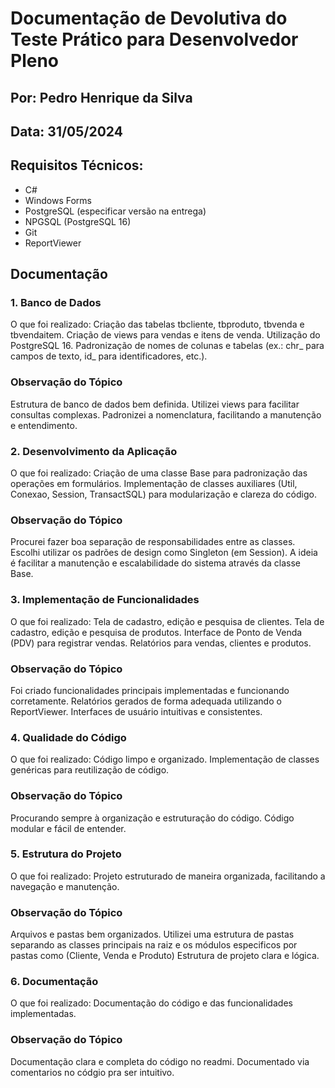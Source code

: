 # Documentação de Devolutiva do Teste Prático para Desenvolvedor Pleno
## Por: Pedro Henrique da Silva
## Data: 31/05/2024


## Requisitos Técnicos:
- C#
- Windows Forms
- PostgreSQL (especificar versão na entrega)
- NPGSQL (PostgreSQL 16)
- Git
- ReportViewer

## Documentação
### 1. Banco de Dados
O que foi realizado:
Criação das tabelas tbcliente, tbproduto, tbvenda e tbvendaitem.
Criação de views para vendas e itens de venda.
Utilização do PostgreSQL 16.
Padronização de nomes de colunas e tabelas (ex.: chr_ para campos de texto, id_ para identificadores, etc.).

### Observação do Tópico
Estrutura de banco de dados bem definida.
Utilizei views para facilitar consultas complexas.
Padronizei a nomenclatura, facilitando a manutenção e entendimento.

### 2. Desenvolvimento da Aplicação
O que foi realizado:
Criação de uma classe Base para padronização das operações em formulários.
Implementação de classes auxiliares (Util, Conexao, Session, TransactSQL) para modularização e clareza do código.

### Observação do Tópico
Procurei fazer boa separação de responsabilidades entre as classes.
Escolhi utilizar os padrões de design como Singleton (em Session).
A ideia é facilitar a manutenção e escalabilidade do sistema através da classe Base.

### 3. Implementação de Funcionalidades
O que foi realizado:
Tela de cadastro, edição e pesquisa de clientes.
Tela de cadastro, edição e pesquisa de produtos.
Interface de Ponto de Venda (PDV) para registrar vendas.
Relatórios para vendas, clientes e produtos.

### Observação do Tópico
Foi criado funcionalidades principais implementadas e funcionando corretamente.
Relatórios gerados de forma adequada utilizando o ReportViewer.
Interfaces de usuário intuitivas e consistentes.

### 4. Qualidade do Código
O que foi realizado:
Código limpo e organizado.
Implementação de classes genéricas para reutilização de código.

### Observação do Tópico
Procurando sempre à organização e estruturação do código.
Código modular e fácil de entender.

### 5. Estrutura do Projeto
O que foi realizado:
Projeto estruturado de maneira organizada, facilitando a navegação e manutenção.

### Observação do Tópico
Arquivos e pastas bem organizados.
Utilizei uma estrutura de pastas separando as classes principais na raiz e os módulos especificos por pastas como (Cliente, Venda e Produto)
Estrutura de projeto clara e lógica.

### 6. Documentação
O que foi realizado:
Documentação do código e das funcionalidades implementadas.

### Observação do Tópico
Documentação clara e completa do código no readmi.
Documentado via comentarios no códgio pra ser intuitivo.